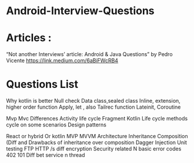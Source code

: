 # Android-Interview-Questions

# Articles :
“Not another Interviews’ article: Android & Java Questions” by Pedro Vicente https://link.medium.com/6aBiFWcRB4

# Questions List

Why kotlin is better 
Null check 
Data class,sealed class
Inline, extension, higher order function
Apply, let , also
Tailrec function
Lateinit,
Coroutine

Mvp
Mvc
Differences
Activity life cycle
Fragment
Kotlin
Life cycle methods cycle on some scenarios
Design patterns

React or hybrid
Or kotlin
MVP 
MVVM
Architecture
Inheritance 
Composition
(Diff and Drawbacks of inheritance over composition
Dagger Injection
Unit testing
FTP
HTTP /s diff encryption
Security related
N basic error codes 
402
101
Diff bet service n thread
